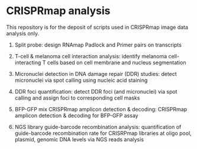 # CRISPRmap analysis
This repository is for the deposit of scripts used in CRISPRmap image data analysis only.

1. Split probe: design RNAmap Padlock and Primer pairs on transcripts

2. T-cell & melanoma cell interaction analysis: identify melanoma cell-interacting T cells based on cell membrane and nucleus segmentation

3. Micronuclei detection in DNA damage repair (DDR) studies: detect micronuclei via spot calling using nucleic acid staining

4. DDR foci quantification: detect DDR foci (and micronuclei) via spot calling and assign foci to corresponding cell masks

5. BFP-GFP mix CRISPRmap amplicon detection & decoding: CRISPRmap amplicon detection & decoding for BFP-GFP assay

6. NGS library guide-barcode recombination analysis: quantification of guide-barcode recombination rate for CRISRPmap libraries at oligo pool, plasmid, genomic DNA levels via NGS reads analysis
